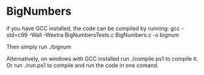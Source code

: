 # BigNumbers

if you have GCC installed, the code can be compiled by running:
gcc -std=c99 -Wall -Wextra BigNumbersTests.c BigNumbers.c -o bignum

Then simply run ./bignum

Alternatively, on windows with GCC installed run ./compile.ps1 to compile it.
Or run ./run.ps1 to compile and run the code in one comand.